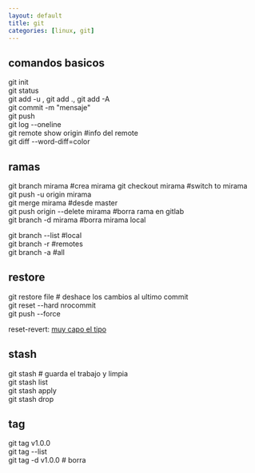 ```yaml
---
layout: default
title: git
categories: [linux, git]
---
```

## comandos basicos
git init  
git status  
git add -u , git add ., git add -A  
git commit -m "mensaje"  
git push  
git log --oneline  
git remote show origin #info del remote  
git diff --word-diff=color 

## ramas
git branch mirama #crea mirama
git checkout mirama  #switch to mirama  
git push -u origin mirama  
git merge mirama #desde master  
git push origin --delete mirama #borra rama en gitlab  
git branch -d mirama #borra mirama local  

git branch --list #local  
git branch -r #remotes  
git branch -a #all  

## restore  
git restore file # deshace los cambios al ultimo commit  
git reset --hard nrocommit  
git push --force  

reset-revert: [muy capo el tipo](https://www.youtube.com/watch?v=mSrxBJaJwGA)  

## stash
git stash  # guarda el trabajo y limpia  
git stash list  
git stash apply <nombre>  
git stash drop <nombre>  

## tag
git tag v1.0.0  
git tag --list  
git tag -d v1.0.0 # borra  
